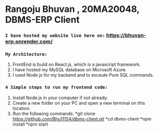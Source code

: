 # Rangoju Bhuvan , 20MA20048, DBMS-ERP Client

### `I have hosted my website live here on:` https://bhuvan-erp.onrender.com/

### `My Architecture:`
1. FrontEnd is build on React.js, which is a javascript framework.
2. I have hosted my MySQL database on Microsoft Azure.
3. I used Node.js for my backend and to exceute Pure SQL commands.

### `4 Simple steps to run my frontend code:`
1. Install Node.js in your computer if not already.
2. Create a new folder on your PC and open a new terminal on this location.
3. Run the following commands:
*git clone https://github.com/Bhu11154/dbms-client.git
*cd dbms-client
*npm install
*npm start
